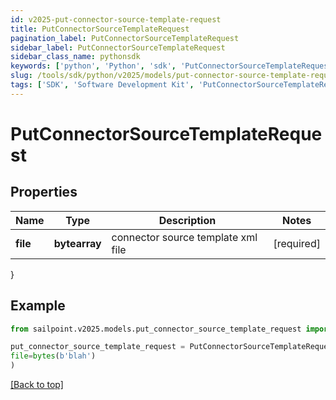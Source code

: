 ```yaml
---
id: v2025-put-connector-source-template-request
title: PutConnectorSourceTemplateRequest
pagination_label: PutConnectorSourceTemplateRequest
sidebar_label: PutConnectorSourceTemplateRequest
sidebar_class_name: pythonsdk
keywords: ['python', 'Python', 'sdk', 'PutConnectorSourceTemplateRequest', 'V2025PutConnectorSourceTemplateRequest'] 
slug: /tools/sdk/python/v2025/models/put-connector-source-template-request
tags: ['SDK', 'Software Development Kit', 'PutConnectorSourceTemplateRequest', 'V2025PutConnectorSourceTemplateRequest']
---
```


# PutConnectorSourceTemplateRequest


## Properties

Name | Type | Description | Notes
------------ | ------------- | ------------- | -------------
**file** | **bytearray** | connector source template xml file | [required]
}

## Example

```python
from sailpoint.v2025.models.put_connector_source_template_request import PutConnectorSourceTemplateRequest

put_connector_source_template_request = PutConnectorSourceTemplateRequest(
file=bytes(b'blah')
)

```
[[Back to top]](#) 

